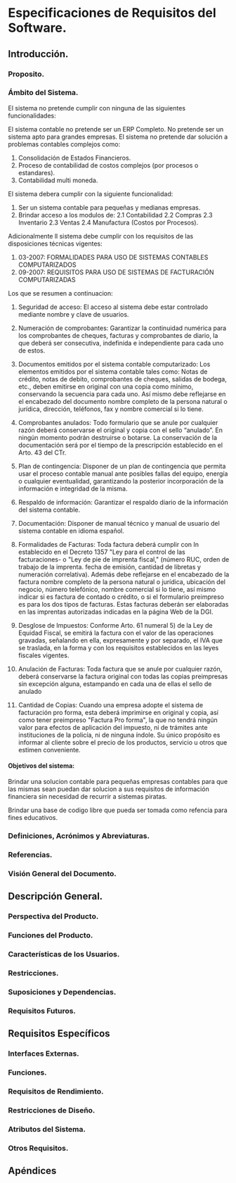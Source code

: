 # Especificaciones de Requisitos del Software.

## Introducción.

### Proposito.

### Ámbito del Sistema.

El sistema no pretende cumplir con ninguna de las siguientes funcionalidades:

El sistema contable no pretende ser un ERP Completo.
No pretende ser un sistema apto para grandes empresas.
El sistema no pretende dar solución a problemas contables complejos como:
 1. Consolidación de Estados Financieros.
 2. Proceso de contabilidad de costos complejos (por procesos o estandares).
 3. Contabilidad multi moneda.

El sistema debera cumplir con la siguiente funcionalidad:

 1. Ser un sistema contable para pequeñas y medianas empresas.
 2. Brindar acceso a los modulos de:
    2.1 Contabilidad
    2.2 Compras
    2.3 Inventario
    2.3 Ventas
    2.4 Manufactura (Costos por Procesos).

Adicionalmente ll sistema debe cumplir con los requisitos de las disposiciones
técnicas vigentes:

1. 03-2007: FORMALIDADES PARA USO DE SISTEMAS CONTABLES COMPUTARIZADOS
2. 09-2007: REQUISITOS PARA USO DE SISTEMAS DE FACTURACIÓN COMPUTARIZADAS

Los que se resumen a continuacion:

1. Seguridad de acceso: El acceso al sistema debe estar controlado mediante
nombre y clave de usuarios.

2. Numeración de comprobantes: Garantizar la continuidad numérica para los
comprobantes de cheques, facturas y comprobantes de diario, la que deberá ser
consecutiva, indefinida e independiente para cada uno de estos.

3. Documentos emitidos por el sistema contable computarizado: Los elementos
emitidos por el sistema contable tales como: Notas de crédito, notas de debito,
comprobantes de cheques, salidas de bodega, etc., deben emitirse en original con
una copia como mínimo, conservando la secuencia para cada uno. Así mismo debe
reflejarse en el encabezado del documento nombre completo de la persona natural
o jurídica, dirección, teléfonos, fax y nombre comercial si lo tiene.

4. Comprobantes anulados: Todo formulario que se anule por cualquier razón deberá
conservarse el original y copia con el sello “anulado”. En ningún momento podrán
destruirse o botarse. La conservación de la documentación será por el tiempo de
la prescripción establecido en el Arto. 43 del CTr.

5. Plan de contingencia: Disponer de un plan de contingencia que permita usar el
proceso contable manual ante posibles fallas del equipo, energía o cualquier
eventualidad, garantizando la posterior incorporación de la información e
integridad de la misma.

6. Respaldo de información: Garantizar el respaldo diario de la información del
sistema contable.

7. Documentación: Disponer de manual técnico y manual de usuario del sistema
contable en idioma español.

8. Formalidades de Facturas: Toda factura deberá cumplir con In establecido en
el Decreto 1357 "Ley para el control de las facturaciones- o "Ley de pie de
imprenta fiscal," (número RUC, orden de trabajo de la imprenta. fecha de emisión,
cantidad de libretas y numeración correlativa). Además debe reflejarse en el
encabezado de la factura nombre completo de la persona natural o jurídica,
ubicación del negocio, número telefónico, nombre comercial si lo tiene, así
mismo indicar si es factura de contado o crédito, o si el formulario preimpreso
es para los dos tipos de facturas. Estas facturas deberán ser elaboradas en las
imprentas autorizadas indicadas en la página Web de la DGI.

9. Desglose de Impuestos: Conforme Arto. 61 numeral 5) de la Ley de Equidad
Fiscal, se emitirá la factura con el valor de las operaciones gravadas, señalando
en ella, expresamente y por separado, el IVA que se traslada, en la forma y con
los requisitos establecidos en las leyes fiscales vigentes.

10. Anulación de Facturas: Toda factura que se anule por cualquier razón, deberá
conservarse la factura original con todas las copias preimpresas sin excepción
alguna, estampando en cada una de ellas el sello de anulado

11. Cantidad de Copias: Cuando una empresa adopte el sistema de facturación pro
forma, esta deberá imprimirse en original y copia, así como tener preimpreso
"Factura Pro forma", la que no tendrá ningún valor para efectos de aplicación
del impuesto, ni de trámites ante instituciones de la policía, ni de ninguna
índole. Su único propósito es informar al cliente sobre el precio de los
productos, servicio u otros que estimen conveniente.

#### Objetivos del sistema:

Brindar una solucion contable para pequeñas empresas contables para que las
mismas sean puedan dar solucion a sus requisitos de información financiera sin
necesidad de recurrir a sistemas piratas.

Brindar una base de codigo libre que pueda ser tomada como refencia para fines
educativos.

### Definiciones, Acrónimos y Abreviaturas.


### Referencias.


### Visión General del Documento.


## Descripción General.


### Perspectiva del Producto.


### Funciones del Producto.


### Características de los Usuarios.


### Restricciones.


### Suposiciones y Dependencias.


### Requisitos Futuros.


## Requisitos Específicos


### Interfaces Externas.


### Funciones.


### Requisitos de Rendimiento.


### Restricciones de Diseño.


### Atributos del Sistema.


### Otros Requisitos.

## Apéndices
